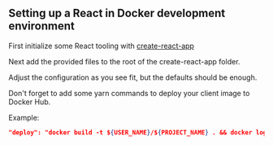 ## Setting up a React in Docker development environment

First initialize some React tooling with [create-react-app](https://github.com/facebook/create-react-app)

Next add the provided files to the root of the create-react-app folder.

Adjust the configuration as you see fit, but the defaults should be enough.

Don't forget to add some yarn commands to deploy your client image to Docker Hub.

Example:

```json
"deploy": "docker build -t ${USER_NAME}/${PROJECT_NAME} . && docker login && docker push ${USER_NAME}/${PROJECT_NAME}"
```
